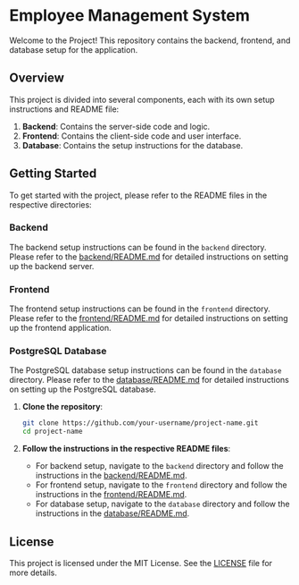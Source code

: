 
# Employee Management System

Welcome to the Project! This repository contains the backend, frontend, and database setup for the application.

## Overview

This project is divided into several components, each with its own setup instructions and README file:

1. **Backend**: Contains the server-side code and logic.
2. **Frontend**: Contains the client-side code and user interface.
3. **Database**: Contains the setup instructions for the database.

## Getting Started

To get started with the project, please refer to the README files in the respective directories:

### Backend

The backend setup instructions can be found in the `backend` directory. Please refer to the [backend/README.md](./backend/README.md) for detailed instructions on setting up the backend server.

### Frontend

The frontend setup instructions can be found in the `frontend` directory. Please refer to the [frontend/README.md](./frontend/README.md) for detailed instructions on setting up the frontend application.

### PostgreSQL Database

The PostgreSQL database setup instructions can be found in the `database` directory. Please refer to the [database/README.md](./database/README.md) for detailed instructions on setting up the PostgreSQL database.


1. **Clone the repository**:

   ```sh
   git clone https://github.com/your-username/project-name.git
   cd project-name
   ```

2. **Follow the instructions in the respective README files**:

   - For backend setup, navigate to the `backend` directory and follow the instructions in the [backend/README.md](./backend/README.md).
   - For frontend setup, navigate to the `frontend` directory and follow the instructions in the [frontend/README.md](./frontend/README.md).
   - For database setup, navigate to the `database` directory and follow the instructions in the [database/README.md](./database/README.md).

## License

This project is licensed under the MIT License. See the [LICENSE](./LICENSE) file for more details.

